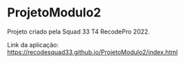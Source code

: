 # ProjetoModulo2
Projeto criado pela Squad 33 T4 RecodePro 2022.

Link da aplicação: https://recodesquad33.github.io/ProjetoModulo2/index.html
